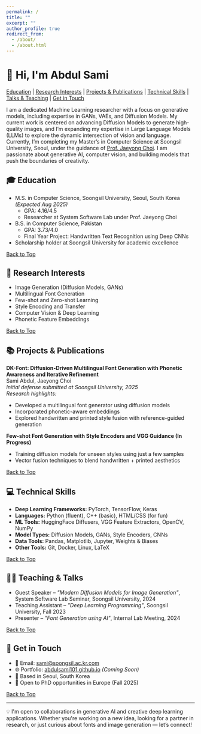 ```yaml
---
permalink: /
title: ""
excerpt: ""
author_profile: true
redirect_from:
  - /about/
  - /about.html
---
```


# 👋 Hi, I'm Abdul Sami

[Education](#education) |
[Research Interests](#research) |
[Projects & Publications](#publications) |
[Technical Skills](#skills) |
[Talks & Teaching](#teaching) |
[Get in Touch](#contact)

I am a dedicated Machine Learning researcher with a focus on generative models, including expertise in GANs, VAEs, and Diffusion Models. My current work is centered on advancing Diffusion Models to generate high-quality images, and I’m expanding my expertise in Large Language Models (LLMs) to explore the dynamic intersection of vision and language. Currently, I’m completing my Master’s in Computer Science at Soongsil University, Seoul, under the guidance of [Prof. Jaeyong Choi](https://scholar.google.com/citations?user=YJ7fWWgAAAAJ&hl=en). I am passionate about generative AI, computer vision, and building models that push the boundaries of creativity.

<a name="education"></a>
## 🎓 Education

- M.S. in Computer Science, Soongsil University, Seoul, South Korea *(Expected Aug 2025)*  
  - GPA: 4.16/4.5  
  - Researcher at System Software Lab under Prof. Jaeyong Choi  
- B.S. in Computer Science, Pakistan  
  - GPA: 3.73/4.0  
  - Final Year Project: Handwritten Text Recognition using Deep CNNs  
- Scholarship holder at Soongsil University for academic excellence

[Back to Top](#-hi-im-abdul-sami)

<a name="research"></a>
## 🔬 Research Interests

- Image Generation (Diffusion Models, GANs)
- Multilingual Font Generation
- Few-shot and Zero-shot Learning
- Style Encoding and Transfer
- Computer Vision & Deep Learning
- Phonetic Feature Embeddings

[Back to Top](#-hi-im-abdul-sami)

<a name="publications"></a>
## 📚 Projects & Publications

**DK-Font: Diffusion-Driven Multilingual Font Generation with Phonetic Awareness and Iterative Refinement**  
Sami Abdul, Jaeyong Choi  
_Initial defense submitted at Soongsil University, 2025_  
*Research highlights:*  
- Developed a multilingual font generator using diffusion models  
- Incorporated phonetic-aware embeddings  
- Explored handwritten and printed style fusion with reference-guided generation  

**Few-shot Font Generation with Style Encoders and VGG Guidance (In Progress)**  
- Training diffusion models for unseen styles using just a few samples  
- Vector fusion techniques to blend handwritten + printed aesthetics

[Back to Top](#-hi-im-abdul-sami)

<a name="skills"></a>
## 💻 Technical Skills

- **Deep Learning Frameworks:** PyTorch, TensorFlow, Keras
- **Languages:** Python (fluent), C++ (basic), HTML/CSS (for fun)
- **ML Tools:** HuggingFace Diffusers, VGG Feature Extractors, OpenCV, NumPy
- **Model Types:** Diffusion Models, GANs, Style Encoders, CNNs
- **Data Tools:** Pandas, Matplotlib, Jupyter, Weights & Biases
- **Other Tools:** Git, Docker, Linux, LaTeX

[Back to Top](#-hi-im-abdul-sami)

<a name="teaching"></a>
## 🧑‍🏫 Teaching & Talks

- Guest Speaker – *"Modern Diffusion Models for Image Generation"*, System Software Lab Seminar, Soongsil University, 2024  
- Teaching Assistant – *"Deep Learning Programming"*, Soongsil University, Fall 2023  
- Presenter – *"Font Generation using AI"*, Internal Lab Meeting, 2024  

[Back to Top](#-hi-im-abdul-sami)

<a name="contact"></a>
## 🔗 Get in Touch

- 📧 Email: sami@soongsil.ac.kr.com
- 🌐 Portfolio: [abdulsami101.github.io](https://abdulsami101.github.io) *(Coming Soon)*
- 📍 Based in Seoul, South Korea
- 💼 Open to PhD opportunities in Europe (Fall 2025)

[Back to Top](#-hi-im-abdul-sami)

---

💡 I'm open to collaborations in generative AI and creative deep learning applications. Whether you're working on a new idea, looking for a partner in research, or just curious about fonts and image generation — let’s connect!
